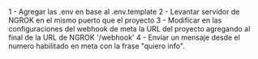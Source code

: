 1 - Agregar las .env en base al .env.template
2 - Levantar servidor de NGROK en el mismo puerto que el proyecto
3 - Modificar en las configuraciones del webhook de meta la URL del proyecto agregando al final de la URL de NGROK '/webhook'
4 - Enviar un mensaje desde el numero habilitado en meta con la frase "quiero info".